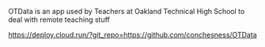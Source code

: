 OTData is an app used by Teachers at Oakland Technical High School to deal with remote teaching stuff

https://deploy.cloud.run/?git_repo=https://github.com/conchesness/OTData